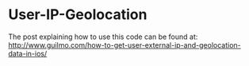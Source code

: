 User-IP-Geolocation
===================

The post explaining how to use this code can be found at: http://www.guilmo.com/how-to-get-user-external-ip-and-geolocation-data-in-ios/
